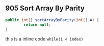 ## 905 Sort Array By Parity
```java
public int[] sortArrayByParity(int[] A) {
        return null;
}
```

this is a inline code `while(i < index)`

